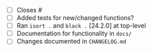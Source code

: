 <!-- Feel free to remove check-list items aren't relevant to your change -->

 - [ ] Closes #
 - [ ] Added tests for new/changed functions?
 - [ ] Ran `isort .` and `black .` [24.2.0] at top-level
 - [ ] Documentation for functionality in `docs/`
 - [ ] Changes documented in `CHANGELOG.md`
